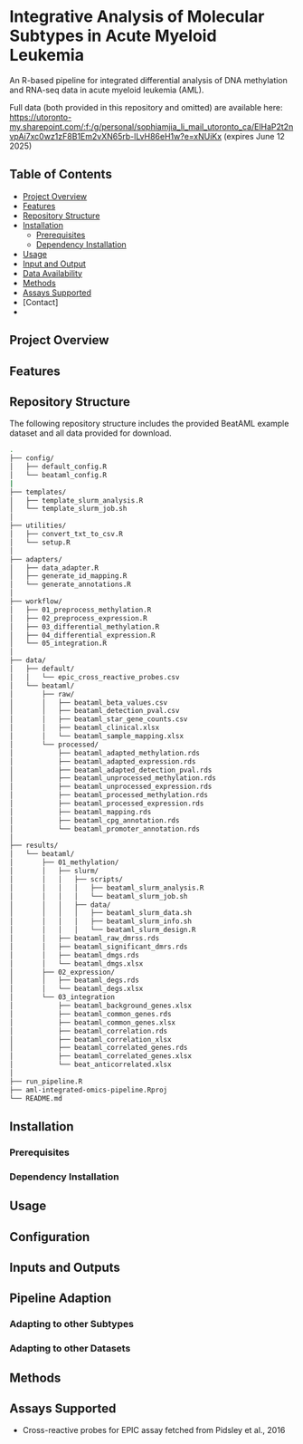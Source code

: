 # Integrative Analysis of Molecular Subtypes in Acute Myeloid Leukemia

An R-based pipeline for integrated differential analysis of DNA methylation and RNA-seq data in acute myeloid leukemia (AML).

Full data (both provided in this repository and omitted) are available here: https://utoronto-my.sharepoint.com/:f:/g/personal/sophiamjia_li_mail_utoronto_ca/ElHaP2t2nvpAi7xc0wz1zF8B1Em2vXN65rb-lLvH86eH1w?e=xNUiKx (expires June 12 2025)

## Table of Contents
- [Project Overview](#project-overview)
- [Features](#features)
- [Repository Structure](#repository-structure)
- [Installation](#installation)
  - [Prerequisites](#prerequisites)
  - [Dependency Installation](#dependency-installation)
- [Usage](#usage)
- [Input and Output](#input-and-output)
- [Data Availability](#data-availability)
- [Methods](#methods)
- [Assays Supported](#assays-supported)
- [Contact]
- 
## Project Overview

## Features

## Repository Structure
The following repository structure includes the provided BeatAML example dataset and all data provided for download.

```bash
.
├── config/
│   ├── default_config.R
│   └── beataml_config.R
|
├── templates/
│   ├── template_slurm_analysis.R
│   └── template_slurm_job.sh
│
├── utilities/
│   ├── convert_txt_to_csv.R
│   └── setup.R
│
├── adapters/
│   ├── data_adapter.R
│   ├── generate_id_mapping.R
│   └── generate_annotations.R
│
├── workflow/
│   ├── 01_preprocess_methylation.R
│   ├── 02_preprocess_expression.R
│   ├── 03_differential_methylation.R
│   ├── 04_differential_expression.R
│   └── 05_integration.R
│
├── data/
│   ├── default/
│   │   └── epic_cross_reactive_probes.csv
│   └── beataml/
│       ├── raw/
│       │   ├── beataml_beta_values.csv
│       │   ├── beataml_detection_pval.csv
│       │   ├── beataml_star_gene_counts.csv
│       │   ├── beataml_clinical.xlsx
│       │   └── beataml_sample_mapping.xlsx
│       └── processed/
│           ├── beataml_adapted_methylation.rds
│           ├── beataml_adapted_expression.rds
│           ├── beataml_adapted_detection_pval.rds
│           ├── beataml_unprocessed_methylation.rds
│           ├── beataml_unprocessed_expression.rds
│           ├── beataml_processed_methylation.rds
│           ├── beataml_processed_expression.rds
│           ├── beataml_mapping.rds
│           ├── beataml_cpg_annotation.rds
│           └── beataml_promoter_annotation.rds
│
├── results/
│   └── beataml/
│       ├── 01_methylation/
│       │   ├── slurm/
│       │   │   ├── scripts/
│       │   │   │   ├── beataml_slurm_analysis.R
│       │   │   │   └── beataml_slurm_job.sh
│       │   │   ├── data/
│       │   │   │   ├── beataml_slurm_data.sh
│       │   │   │   ├── beataml_slurm_info.sh
│       │   │   │   └── beataml_slurm_design.R
│       │   ├── beataml_raw_dmrss.rds
│       │   ├── beataml_significant_dmrs.rds
│       │   ├── beataml_dmgs.rds
│       │   └── beataml_dmgs.xlsx
│       ├── 02_expression/
│       │   ├── beataml_degs.rds
│       │   └── beataml_degs.xlsx
│       └── 03_integration
│           ├── beataml_background_genes.xlsx
│           ├── beataml_common_genes.rds
│           ├── beataml_common_genes.xlsx
│           ├── beataml_correlation.rds
│           ├── beataml_correlation_xlsx
│           ├── beataml_correlated_genes.rds
│           ├── beataml_correlated_genes.xlsx
│           └── beat_anticorrelated.xlsx
│
├── run_pipeline.R
├── aml-integrated-omics-pipeline.Rproj
└── README.md
```

## Installation
  ### Prerequisites
  ### Dependency Installation

## Usage

## Configuration

## Inputs and Outputs

## Pipeline Adaption
  ### Adapting to other Subtypes
  ### Adapting to other Datasets

## Methods

## Assays Supported
- Cross-reactive probes for EPIC assay fetched from Pidsley et al., 2016
